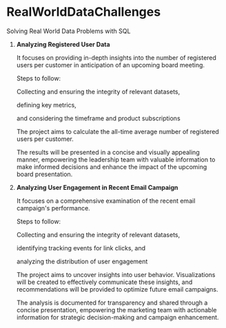 # RealWorldDataChallenges
Solving Real World Data Problems with SQL
1. **Analyzing Registered User Data**

   It focuses on providing in-depth insights into the number of registered users per customer in anticipation of an upcoming board meeting.

   Steps to follow:

   Collecting and ensuring the integrity of relevant datasets,

   defining key metrics, 

   and considering the timeframe and product subscriptions

   The project aims to calculate the all-time average number of registered users per customer.

   The results will be presented in a concise and visually appealing manner, empowering the leadership team with valuable information to make informed decisions and enhance the impact of the upcoming board presentation.

3. **Analyzing User Engagement in Recent Email Campaign**

   It focuses on a comprehensive examination of the recent email campaign's performance.

   Steps to follow:

   Collecting and ensuring the integrity of relevant datasets,

   identifying tracking events for link clicks, and

   analyzing the distribution of user engagement

   The project aims to uncover insights into user behavior. Visualizations will be created to effectively communicate these insights, and recommendations will be provided to optimize future email campaigns.

   The analysis is documented for transparency and shared through a concise presentation, empowering the marketing team with actionable information for strategic decision-making and campaign enhancement.
